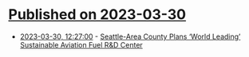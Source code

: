 # [Published on 2023-03-30](index.md)

* [2023-03-30, 12:27:00](https://soylentnews.org/article.pl?sid=23/03/29/1826214&from=rss) - [Seattle-Area County Plans ‘World Leading’ Sustainable Aviation Fuel R&D Center](https://soylentnews.org/article.pl?sid=23/03/29/1826214&from=rss)
